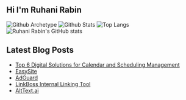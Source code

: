 ## Hi I'm Ruhani Rabin

![Github Archetype](https://greptile-stats.vercel.app/api/widget/ruhanirabin/archtype)
![Github Stats](https://greptile-stats.vercel.app/api/widget/ruhanirabin/stats)
![Top Langs](https://github-readme-stats.vercel.app/api/top-langs/?username=ruhanirabin&layout=compact&show_icons=true&theme=transparent)
![Ruhani Rabin's GitHub stats](https://github-readme-stats.vercel.app/api?username=ruhanirabin&show_icons=true&theme=transparent)


## Latest Blog Posts
<!-- BLOG-POST-LIST:START -->
- [Top 6 Digital Solutions for Calendar and Scheduling Management](https://www.ruhanirabin.com/top-solutions-calendar-scheduling-management/)
- [EasySite](https://www.ruhanirabin.com/toolkit/easysite/)
- [AdGuard](https://www.ruhanirabin.com/toolkit/adguard/)
- [LinkBoss Internal Linking Tool](https://www.ruhanirabin.com/toolkit/linkboss-internal-linking-tool/)
- [AltText.ai](https://www.ruhanirabin.com/toolkit/alttext-ai/)
<!-- BLOG-POST-LIST:END -->

<!--
**ruhanirabin/ruhanirabin** is a ✨ _special_ ✨ repository because its `README.md` (this file) appears on your GitHub profile.

Here are some ideas to get you started:

- 🔭 I’m currently working on ...
- 🌱 I’m currently learning ...
- 👯 I’m looking to collaborate on ...
- 🤔 I’m looking for help with ...
- 💬 Ask me about ...
- 📫 How to reach me: ...
- 😄 Pronouns: ...
- ⚡ Fun fact: ...
-->
